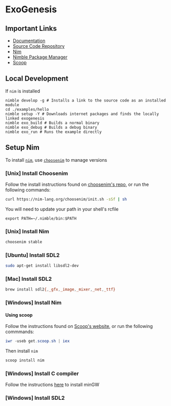 # ExoGenesis

## Important Links

* [Documentation](https://exokomodo.github.io/exogenesis)
* [Source Code Repository](https://github.com/ExoKomodo/exogenesis)
* [Nim](https://nim-lang.org)
* [Nimble Package Manager](https://github.com/nim-lang/nimble)
* [Scoop](https://scoop.sh/)

## Local Development

If `nim` is installed

```shell
nimble develop -g # Installs a link to the source code as an installed module
cd ./examples/hello
nimble setup -Y # Downloads internet packages and finds the locally linked exogenesis
nimble exo_build # Builds a normal binary
nimble exo_debug # Builds a debug binary
nimble exo_run # Runs the example directly
```

## Setup Nim

To install [`nim`](https://nim-lang.org), use [`choosenim`](https://github.com/dom96/choosenim) to manage versions

### [Unix] Install Choosenim

Follow the install instructions found on [choosenim's repo](https://github.com/dom96/choosenim), or run the following commands:

```bash
curl https://nim-lang.org/choosenim/init.sh -sSf | sh
```

You will need to update your path in your shell's rcfile

```shell
export PATH=~/.nimble/bin:$PATH
```

### [Unix] Install Nim

```bash
choosenim stable
```

### [Ubuntu] Install SDL2

```bash
sudo apt-get install libsdl2-dev
```

### [Mac] Install SDL2

```zsh
brew install sdl2{,_gfx,_image,_mixer,_net,_ttf}
```

### [Windows] Install Nim

#### Using scoop

Follow the instructions found on [Scoop's website](https://scoop.sh), or run the following commmands:

```PowerShell
iwr -useb get.scoop.sh | iex
```

Then install `nim`

```PowerShell
scoop install nim
```

### [Windows] Install C compiler

Follow the instructions [here](https://nim-lang.org/install_windows.html) to install minGW

### [Windows] Install SDL2

